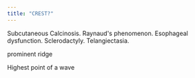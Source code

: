 ```yaml
---
title: "CREST?"
---
```

Subcutaneous Calcinosis. Raynaud's phenomenon. Esophageal dysfunction. Sclerodactyly. Telangiectasia.

prominent ridge

Highest point of a wave

